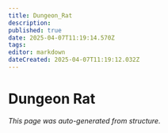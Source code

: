 ```yaml
---
title: Dungeon_Rat
description: 
published: true
date: 2025-04-07T11:19:14.570Z
tags: 
editor: markdown
dateCreated: 2025-04-07T11:19:12.032Z
---
```


# Dungeon Rat

*This page was auto-generated from structure.*